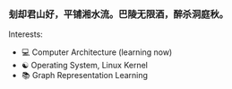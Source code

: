 ### 刬却君山好，平铺湘水流。巴陵无限酒，醉杀洞庭秋。

Interests: 
- 💻 Computer Architecture (learning now)
- ☯️ Operating System, Linux Kernel
- 📚 Graph Representation Learning
